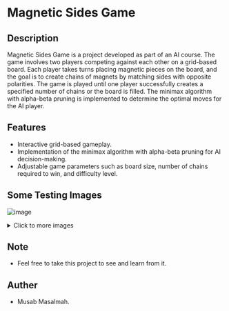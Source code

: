# Magnetic Sides Game

## Description

Magnetic Sides Game is a project developed as part of an AI course. The game involves two players competing against each other on a grid-based board. Each player takes turns placing magnetic pieces on the board, and the goal is to create chains of magnets by matching sides with opposite polarities. The game is played until one player successfully creates a specified number of chains or the board is filled. The minimax algorithm with alpha-beta pruning is implemented to determine the optimal moves for the AI player.

## Features

- Interactive grid-based gameplay.
- Implementation of the minimax algorithm with alpha-beta pruning for AI decision-making.
- Adjustable game parameters such as board size, number of chains required to win, and difficulty level.

## Some Testing Images
![image](https://github.com/MusabMasalmah/Magnetic-Sides-Game/assets/129512609/a2d995f9-f333-45d4-801a-d9b2800cf339)
<details>
  <summary>Click to more images</summary>
  
  ![image](https://github.com/MusabMasalmah/Magnetic-Sides-Game/assets/129512609/f0d40a35-6b7b-4d0c-8da1-5c7efa9e32bf)
  ![image](https://github.com/MusabMasalmah/Magnetic-Sides-Game/assets/129512609/cc4aeeb9-9d8a-4fa1-87e9-12642ff2b6c5)
  ![image](https://github.com/MusabMasalmah/Magnetic-Sides-Game/assets/129512609/fe679e64-b236-473b-8036-6a8480ba06aa)
  ![image](https://github.com/MusabMasalmah/Magnetic-Sides-Game/assets/129512609/c4cce8b6-6a9c-4293-9538-e264f9d8df7d)
  ![image](https://github.com/MusabMasalmah/Magnetic-Sides-Game/assets/129512609/c94a73d2-e5b1-40f7-90e5-d57c83c89bd7)

</details>

 ## Note
 - Feel free to take this project to see and learn from it. 

 
 ## Auther
 - Musab Masalmah. 

